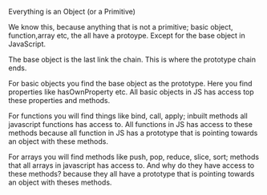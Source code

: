 Everything is an Object (or a Primitive)

We know this, because anything that is not a primitive; basic object,
function,array etc, the all have a protoype. Except for the base object
in JavaScript. 

The base object is the last link the chain. This is where the prototype
chain ends. 

For basic objects you find the base object as the prototype. Here you 
find properties like hasOwnProperty etc. All basic objects in JS has
access top these properties and methods. 

For functions you will find things like bind, call, apply; inbuilt
methods all javascript functions has access to. All functions in 
JS has access to these methods because all function in JS has a
prototype that is pointing towards an object with these methods. 

For arrays you will find methods like push, pop, reduce, slice, sort;
methods that all arrays in javascript has access to. And why do they
have access to these methods? because they all have a prototype that
is pointing towards an object with theses methods. 



